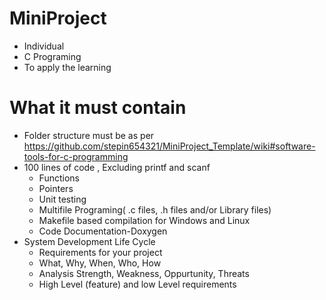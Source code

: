 # MiniProject
* Individual
* C Programing
* To apply the learning

# What it must contain
* Folder structure must be as per https://github.com/stepin654321/MiniProject_Template/wiki#software-tools-for-c-programming
* 100 lines of code , Excluding printf and scanf
  * Functions
  * Pointers
  * Unit testing
  * Multifile Programing( .c files, .h files and/or Library files)
  * Makefile based compilation for Windows and Linux
  * Code Documentation-Doxygen
 * System Development Life Cycle
   * Requirements for your project
    * What, Why, When, Who, How
    * Analysis Strength, Weakness, Oppurtunity, Threats 
    * High Level (feature) and low Level requirements
